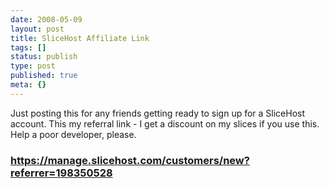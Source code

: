 ```yaml
---
date: 2008-05-09
layout: post
title: SliceHost Affiliate Link
tags: []
status: publish
type: post
published: true
meta: {}
---
```

Just posting this for any friends getting ready to sign up for a SliceHost account. This my referral link - I get a discount on my slices if you use this. Help a poor developer, please.<h3><a href="https://manage.slicehost.com/customers/new?referrer=198350528">https://manage.slicehost.com/customers/new?referrer=198350528</a></h3>
